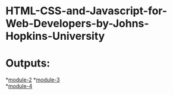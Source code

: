 # HTML-CSS-and-Javascript-for-Web-Developers-by-Johns-Hopkins-University
# Outputs:
*[module-2](https://ahmedtharwat16.github.io/HTML-CSS-and-Javascript-for-Web-Developers-by-Johns-Hopkins-University/module-2/)
*[module-3](https://ahmedtharwat16.github.io/HTML-CSS-and-Javascript-for-Web-Developers-by-Johns-Hopkins-University/module-3/)        
*[module-4](https://ahmedtharwat16.github.io/HTML-CSS-and-Javascript-for-Web-Developers-by-Johns-Hopkins-University/module-4/)
         
